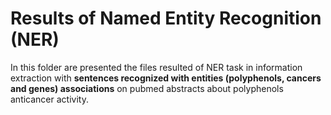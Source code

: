 <h1>Results of Named Entity Recognition (NER)</h1>
<p>In this folder are presented the files resulted of NER task in information extraction with <strong>sentences recognized with entities (polyphenols, cancers and genes) 
associations</strong> on pubmed abstracts about polyphenols anticancer activity. </p>
